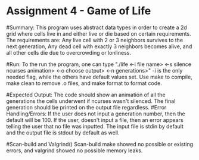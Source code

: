 # Assignment 4 - Game of Life

#Summary:
This program uses abstract data types in order to create a 2d grid where cells live in and either live or die based on certain requirements. The requirements are: Any live cell with 2 or 3 neighbors survives to the next generation, Any dead cell with exactly 3 neighbors becomes alive, and all other cells die due to overcrowding or lonliness. 

#Run:
To the run the program, one can type "./life <-i file name> <-s silence ncurses animation> <-o choose output> <-n generations>"
-i is the only needed flag, while the others have default values set. Use make to compile, make clean to remove .o files, and make format to format code. 

#Expected Output:
The code should show an animation of all the generations the cells underwent if ncurses wasn't silenced. The final generation should be printed on the output file regardless. 
#Error Handling/Errors:
If the user does not input a generation number, then the default will be 100. If the user, doesn't input a file, then an error appears telling the user that no file was inputted. The input file is stdin by default and the output file is stdout by default as well.

#Scan-build and Valgrind()
Scan-build make showed no possible or existing errors, and valgrind showed no possible memory leaks.
